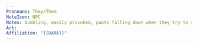 ```yaml
---
Pronouns: They/Them
NoteIcon: NPC
Notes: bumbling, easily provoked, pants falling down when they try to run
Art: 
Affiliation: "[[DARA]]"
---
```

